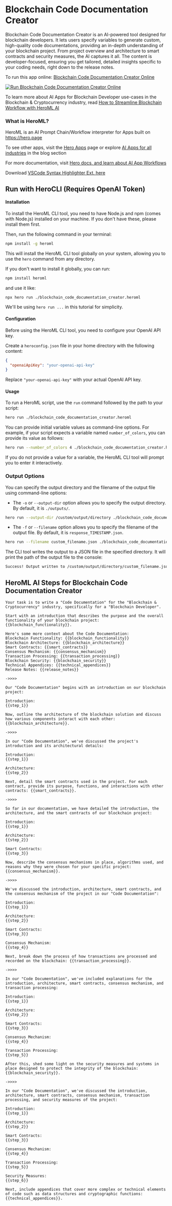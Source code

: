 # Blockchain Code Documentation Creator

Blockchain Code Documentation Creator is an AI-powered tool designed for blockchain developers. It lets users specify variables to generate custom, high-quality code documentations, providing an in-depth understanding of your blockchain project. From project overview and architecture to smart contracts and security measures, the AI captures it all. The content is developer-focused, ensuring you get tailored, detailed insights specific to your coding needs, right down to the release notes.

To run this app online: [Blockchain Code Documentation Creator Online](https://hero.page/app/blockchain-code-documentation-creator-ai-powered-blockchain-code-documenter/DxCRxEU5lEjV5Ho5sLCZ)

[![Run Blockchain Code Documentation Creator Online](/assets/run.svg)](https://hero.page/app/blockchain-code-documentation-creator-ai-powered-blockchain-code-documenter/DxCRxEU5lEjV5Ho5sLCZ)

To learn more about AI Apps for Blockchain Developer use-cases in the Blockchain & Cryptocurrency industry, read [How to Streamline Blockchain Workflow with HeroML AI](https://hero.page/blog/ai/blockchain-and-cryptocurrency/how-to-streamline-blockchain-workflow-with-heroml-ai/170751)

### What is HeroML?
HeroML is an AI Prompt Chain/Workflow interpreter for Apps built on https://hero.page 

To see other apps, visit the [Hero Apps](https://hero.page/apps) page or explore [AI Apps for all industries](https://hero.page/blog) in the blog section

For more documentation, visit [Hero docs, and learn about AI App Workflows](https://hero.page/tutorials/introduction-to-heroml)

Download [VSCode Syntax Highlighter Ext. here](https://marketplace.visualstudio.com/items?itemName=hero-page.heroml)

## Run with HeroCLI (Requires OpenAI Token)

#### Installation

To install the HeroML CLI tool, you need to have Node.js and npm (comes with Node.js) installed on your machine. If you don't have these, please install them first. 

Then, run the following command in your terminal:

```bash
npm install -g heroml
```

This will install the HeroML CLI tool globally on your system, allowing you to use the `hero` command from any directory.

If you don't want to install it globally, you can run:

```bash
npm install heroml
```

and use it like:

```bash
npx hero run ./blockchain_code_documentation_creator.heroml
```

We'll be using `hero run ...` in this tutorial for simplicity.

#### Configuration

Before using the HeroML CLI tool, you need to configure your OpenAI API key. 

Create a `heroconfig.json` file in your home directory with the following content:

```json
{
  "openaiApiKey": "your-openai-api-key"
}
```

Replace `"your-openai-api-key"` with your actual OpenAI API key.

#### Usage

To run a HeroML script, use the `run` command followed by the path to your script:

```bash
hero run ./blockchain_code_documentation_creator.heroml
```

You can provide initial variable values as command-line options. For example, if your script expects a variable named `number_of_colors`, you can provide its value as follows:

```bash
hero run --number_of_colors 4 ./blockchain_code_documentation_creator.heroml
```

If you do not provide a value for a variable, the HeroML CLI tool will prompt you to enter it interactively.

### Output Options

You can specify the output directory and the filename of the output file using command-line options:

- The `-o` or `--output-dir` option allows you to specify the output directory. By default, it is `./outputs/`.

```bash
hero run --output-dir /custom/output/directory ./blockchain_code_documentation_creator.heroml
```

- The `-f` or `--filename` option allows you to specify the filename of the output file. By default, it is `response_TIMESTAMP.json`.

```bash
hero run --filename custom_filename.json ./blockchain_code_documentation_creator.heroml
```

The CLI tool writes the output to a JSON file in the specified directory. It will print the path of the output file to the console:

```bash
Success! Output written to /custom/output/directory/custom_filename.json
```


## HeroML AI Steps for Blockchain Code Documentation Creator
```
Your task is to write a "Code Documentation" for the "Blockchain & Cryptocurrency" industry, specifically for a "Blockchain Developer". 

Start with an introduction that describes the purpose and the overall functionality of your blockchain project: {{blockchain_functionality}}.

Here's some more context about the Code Documentation:
Blockchain Functionality: {{blockchain_functionality}}
Blockchain Architecture: {{blockchain_architecture}}
Smart Contracts: {{smart_contracts}}
Consensus Mechanism: {{consensus_mechanism}}
Transaction Processing: {{transaction_processing}}
Blockchain Security: {{blockchain_security}}
Technical Appendices: {{technical_appendices}}
Release Notes: {{release_notes}}

->>>>

Our "Code Documentation" begins with an introduction on our blockchain project:

Introduction:
{{step_1}}

Now, outline the architecture of the blockchain solution and discuss how various components interact with each other: {{blockchain_architecture}}.

->>>>

In our "Code Documentation", we've discussed the project's introduction and its architectural details:

Introduction:
{{step_1}}

Architecture:
{{step_2}}

Next, detail the smart contracts used in the project. For each contract, provide its purpose, functions, and interactions with other contracts: {{smart_contracts}}.

->>>>

So far in our documentation, we have detailed the introduction, the architecture, and the smart contracts of our blockchain project:

Introduction:
{{step_1}}

Architecture:
{{step_2}}

Smart Contracts:
{{step_3}}

Now, describe the consensus mechanisms in place, algorithms used, and reasons why they were chosen for your specific project: {{consensus_mechanism}}.

->>>>

We've discussed the introduction, architecture, smart contracts, and the consensus mechanism of the project in our "Code Documentation":

Introduction:
{{step_1}}

Architecture:
{{step_2}}

Smart Contracts:
{{step_3}}

Consensus Mechanism:
{{step_4}}

Next, break down the process of how transactions are processed and recorded on the blockchain: {{transaction_processing}}.

->>>>

In our "Code Documentation", we've included explanations for the introduction, architecture, smart contracts, consensus mechanism, and transaction processing:

Introduction:
{{step_1}}

Architecture:
{{step_2}}

Smart Contracts:
{{step_3}}

Consensus Mechanism:
{{step_4}}

Transaction Processing:
{{step_5}}

After this, shed some light on the security measures and systems in place designed to protect the integrity of the blockchain: {{blockchain_security}}.

->>>>

In our "Code Documentation", we've discussed the introduction, architecture, smart contracts, consensus mechanism, transaction processing, and security measures of the project:

Introduction:
{{step_1}}

Architecture:
{{step_2}}

Smart Contracts:
{{step_3}}

Consensus Mechanism:
{{step_4}}

Transaction Processing:
{{step_5}}

Security Measures:
{{step_6}}

Next, include appendices that cover more complex or technical elements of code such as data structures and cryptographic functions: {{technical_appendices}}.


```

